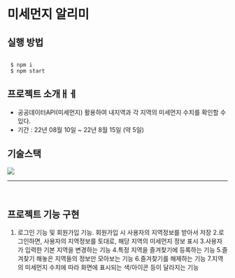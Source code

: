 #  미세먼지 알리미


## 실행 방법

```

 $ npm i
 $ npm start

```


## 프로젝트 소개ㅐㅔ

- 공공데이터API(미세먼지) 활용하여 내지역과 각 지역의 미세먼지 수치를 확인할 수 있다.
- 기간 : 22년 08월 10일 ~ 22년 8월 15일 (약 5일)

## 기술스택

<img src="https://img.shields.io/badge/emotion-ff69b4"/>
 
</details>

<br>

---

<br>

## 프로젝트 기능 구현

1. 로그인 기능 및 회원가입 기능. 회원가입 시 사용자의 지역정보를 받아서 저장
2.로그인하면, 사용자의 지역정보를 토대로, 해당 지역의 미세먼지 정보 표시
3.사용자가 입력한 기본 지역을 변경하는 기능
4.특정 지역을 즐겨찾기에 등록하는 기능
5.즐겨찾기 해놓은 지역들의 정보만 모아보는 기능
6.즐겨찾기를 해제하는 기능
7.지역의 미세먼지 수치에 따라 화면에 표시되는 색/아이콘 등이 달라지는 기능

